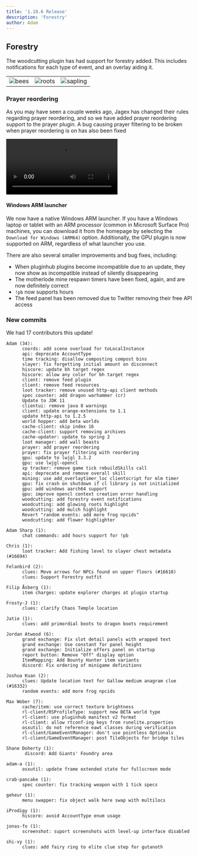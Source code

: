 ```yaml
---
title: '1.10.6 Release'
description: 'Forestry'
author: Adam
---
```


## Forestry

The woodcutting plugin has had support for forestry added. This includes notifications for each type of event, and an overlay aiding it.

|                                            |                                              |                                                  |
| ------------------------------------------ | -------------------------------------------- | ------------------------------------------------ |
| ![bees](/img/blog/1.10.6-Release/bees.png) | ![roots](/img/blog/1.10.6-Release/roots.png) | ![sapling](/img/blog/1.10.6-Release/sapling.png) |

### Prayer reordering

As you may have seen a couple weeks ago, Jagex has changed their rules regarding prayer reordering, and so we have added prayer reordering support to the prayer plugin.
A bug causing prayer filtering to be broken when prayer reordering is on has also been fixed

![prayerreorder](/img/blog/1.10.6-Release/prayerreordering.mp4)

#### Windows ARM launcher

We now have a native Windows ARM launcher. If you have a Windows laptop or tablet with an ARM processor (common in Microsoft Surface Pro) machines, you can download it from the homepage by selecting the `Download for Windows (ARM64)` option. Additionally, the GPU plugin is now supported on ARM, regardless of what launcher you use.

There are also several smaller improvements and bug fixes, including:

- When pluginhub plugins become incompatible due to an update, they now show as incompatible instead of silently disappearing
- The motherlode mine respawn timers have been fixed, again, and are now definitely correct
- `!pb` now supports hours
- The feed panel has been removed due to Twitter removing their free API access

### New commits

We had 17 contributors this update!

```
Adam (34):
      coords: add scene overload for toLocalInstance
      api: deprecate AccountType
      time tracking: disallow composting compost bins
      slayer: fix forgetting initial amount on disconnect
      hiscore: update bh target regex
      hiscore: allow any color for bh target regex
      client: remove feed plugin
      client: remove feed resources
      loot tracker: remove unused http-api client methods
      spec counter: add dragon warhammer (cr)
      Update to JDK 11
      clientui: remove java 8 warnings
      client: update orange-extensions to 1.1
      update http-api to 1.2.5
      world hopper: add beta worlds
      cache-client: skip index 16
      cache-client: support removing archives
      cache-updater: update to spring 2
      loot manager: add wall beasts
      prayer: add prayer reordering
      prayer: fix prayer filtering with reordering
      gpu: update to lwjgl 3.3.2
      gpu: use lwjgl-opencl
      xp tracker: remove game tick rebuildSkills call
      api: deprecate and remove overall skill
      mining: use add_overlaytimer_loc clientscript for mlm timer
      gpu: fix crash on shutdown if cl library is not initialized
      gpu: add windows aarch64 support
      gpu: improve opencl context creation error handling
      woodcutting: add forestry event notifications
      woodcutting: add glowing roots highlight
      woodcutting: add mulch highlight
      Revert "random events: add more frog npcids"
      woodcutting: add flower highlighter

Adam Sharp (1):
      chat commands: add hours support for !pb

Chris (1):
      loot tracker: Add fishing level to slayer chest metadata (#16694)

Felanbird (2):
      clues: Move arrows for NPCs found on upper floors (#16618)
      clues: Support Forestry outfit

Filip Åsberg (1):
      item charges: update explorer charges at plugin startup

Frosty-J (1):
      clues: clarify Chaos Temple location

Jatie (1):
      clues: add primordial boots to dragon boots requirement

Jordan Atwood (6):
      grand exchange: Fix slot detail panels with wrapped text
      grand exchange: Use constant for panel height
      grand exchange: Initialize offers panel on startup
      report button: Remove "Off" display option
      ItemMapping: Add Bounty Hunter item variants
      discord: Fix ordering of minigame definitions

Joshua Kuan (2):
      clues: Update location text for Gallow medium anagram clue (#16332)
      random events: add more frog npcids

Max Weber (7):
      cache/item: use correct texture brightness
      rl-client/RSProfileType: support new BETA world type
      rl-client: use pluginhub manifest v2 format
      rl-client: allow rtconf-ing keys from runelite.properties
      osxutil: do not reference eawt classes during verification
      rl-client/GameEventManager: don't use pointless Optionals
      rl-client/GameEventManager: post TileObjects for bridge tiles

Shane Doherty (1):
       discord: Add Giants' Foundry area

adam-a (1):
      osxutil: update frame extended state for fullscreen mode

crab-pancake (1):
      spec counter: fix tracking weapon with 1 tick specs

geheur (1):
      menu swapper: fix object walk here swap with multilocs

iProdigy (1):
      hiscore: avoid AccountType enum usage

jonas-fo (1):
      screenshot: suport screenshots with level-up interface disabled

shi-vy (1):
      clues: add fairy ring to elite clue step for gutanoth
```
